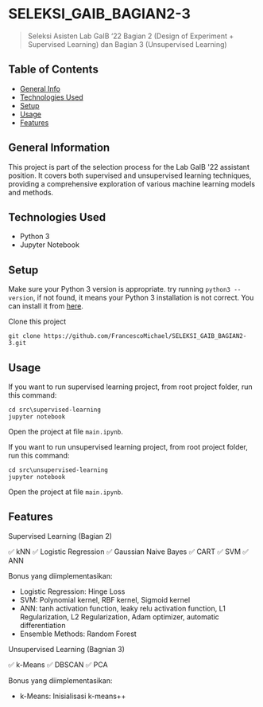 # SELEKSI_GAIB_BAGIAN2-3
> Seleksi Asisten Lab GaIB ‘22 Bagian 2 (Design of Experiment + Supervised Learning) dan Bagian 3 (Unsupervised Learning)

## Table of Contents
* [General Info](#general-information)
* [Technologies Used](#technologies-used)
* [Setup](#setup)
* [Usage](#usage)
* [Features](#features)

## General Information
This project is part of the selection process for the Lab GaIB '22 assistant position. It covers both supervised and unsupervised learning techniques, providing a comprehensive exploration of various machine learning models and methods.

## Technologies Used
- Python 3
- Jupyter Notebook

## Setup
Make sure your Python 3 version is appropriate. try running `python3 --version`, if not found, it means your Python 3 installation is not correct.  You can install it from [here](https://www.python.org/downloads/).

Clone this project
```
git clone https://github.com/FrancescoMichael/SELEKSI_GAIB_BAGIAN2-3.git
```

## Usage
If you want to run supervised learning project, from root project folder, run this command: 
```
cd src\supervised-learning
jupyter notebook
```
Open the project at file `main.ipynb`.

If you want to run unsupervised learning project, from root project folder, run this command: 
```
cd src\unsupervised-learning
jupyter notebook
```
Open the project at file `main.ipynb`.

## Features
Supervised Learning (Bagian 2)

✅ kNN 
✅ Logistic Regression
✅ Gaussian Naive Bayes
✅ CART
✅ SVM
✅ ANN

Bonus yang diimplementasikan:
- Logistic Regression: Hinge Loss
- SVM: Polynomial kernel, RBF kernel, Sigmoid kernel
- ANN: tanh activation function, leaky relu activation function, L1 Regularization, L2 Regularization, Adam optimizer, automatic differentiation
- Ensemble Methods: Random Forest

Unsupervised Learning (Bagnian 3)

✅ k-Means
✅ DBSCAN
✅ PCA

Bonus yang diimplementasikan:
- k-Means: Inisialisasi k-means++